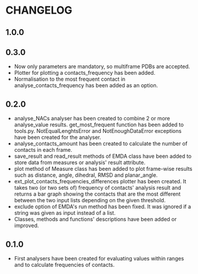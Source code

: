 # CHANGELOG

## 1.0.0


## 0.3.0
- Now only parameters are mandatory, so multiframe PDBs are accepted.
- Plotter for plotting a contacts_frequency has been added. 
- Normalisation to the most frequent contact in analyse_contacts_frequency has been added as an option.


## 0.2.0
- analyse_NACs analyser has been created to combine 2 or more analyse_value results. get_most_frequent function has been added to tools.py. NotEqualLenghtsError and NotEnoughDataError exceptions have been created for the analyser.
- analyse_contacts_amount has been created to calculate the number of contacts in each frame.
- save_result and read_result methods of EMDA class have been added to store data from measures or analysis' result attribute. 
- plot method of Measure class has been added to plot frame-wise results such as distance, angle, dihedral, RMSD and planar_angle.
- ext_plot_contacts_frequencies_differences plotter has been created. It takes two (or two sets of) frequency of contacts' analysis result and returns a bar graph showing the contacts that are the most different between the two input lists depending on the given threshold.
- exclude option of EMDA's run method has been fixed. It was ignored if a string was given as input instead of a list.
- Classes, methods and functions' descriptions have been added or improved.


## 0.1.0

- First analysers have been created for evaluating values within ranges and to calculate frequencies of contacts.